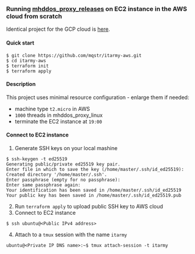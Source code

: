###  Running [mhddos_proxy_releases](https://github.com/porthole-ascend-cinnamon/mhddos_proxy_releases) on EC2 instance in the AWS cloud from scratch
Identical project for the GCP cloud is [here](https://github.com/mqstr/itarmy-gcp).
#### Quick start
    $ git clone https://github.com/mqstr/itarmy-aws.git
    $ cd itarmy-aws
    $ terraform init
    $ terraform apply
#### Description
This project uses minimal resource configuration - enlarge them if needed:
- machine type `t2.micro` in AWS
- `1000` threads in mhddos_proxy_linux
- terminate the EC2 instance at `19:00`
#### Connect to EC2 instance
1. Generate SSH keys on your local mashine
```
$ ssh-keygen -t ed25519
Generating public/private ed25519 key pair.
Enter file in which to save the key (/home/master/.ssh/id_ed25519):
Created directory '/home/master/.ssh'.
Enter passphrase (empty for no passphrase):
Enter same passphrase again:
Your identification has been saved in /home/master/.ssh/id_ed25519
Your public key has been saved in /home/master/.ssh/id_ed25519.pub
```
2. Run `terraform apply` to upload public SSH key to AWS cloud
3. Connect to EC2 instance
```
$ ssh ubuntu@<Public IPv4 address>
```
4. Attach to a `tmux` session with the name `itarmy`
```
ubuntu@<Private IP DNS name>:~$ tmux attach-session -t itarmy
```
